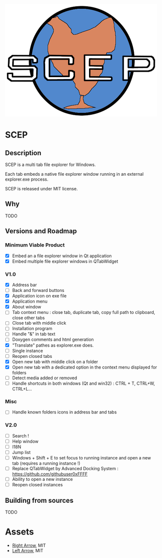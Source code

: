 ![SCEP logo](code/SCEP/resources/SCEP/images/SCEP-full.png "SCEP")

# SCEP

## Description

SCEP is a multi tab file explorer for Windows.

Each tab embeds a native file explorer window running in an external explorer.exe process.

SCEP is released under MIT license.

## Why

TODO

## Versions and Roadmap

### Minimum Viable Product

- [x] Embed an a file explorer window in Qt application
- [x] Embed multiple file explorer windows in QTabWidget

### V1.0

- [x] Address bar
- [ ] Back and forward buttons
- [x] Application icon on exe file
- [x] Application menu
- [x] About window
- [ ] Tab context menu : close tab, duplicate tab, copy full path to clipboard, close other tabs
- [ ] Close tab with middle click
- [ ] Installation program
- [ ] Handle "&" in tab text
- [ ] Doxygen comments and html generation
- [x] "Translate" pathes as explorer.exe does.
- [ ] Single instance
- [ ] Reopen closed tabs
- [x] Open new tab with middle click on a folder
- [x] Open new tab with a dedicated option in the context menu displayed for folders
- [ ] Detect media added or removed
- [ ] Handle shortcuts in both windows (Qt and win32) : CTRL + T, CTRL+W, CTRL+L...

### Misc

- [ ] Handle known folders icons in address bar and tabs

### V2.0

- [ ] Search !
- [ ] Help window
- [ ] I18N
- [ ] Jump list
- [ ] Windows + Shift + E to set focus to running instance and open a new tab
  (requires a running instance !)
- [ ] Replace QTabWidget by Advanced Docking System : https://github.com/githubuser0xFFFF
- [ ] Ability to open a new instance
- [ ] Reopen closed instances

## Building from sources

TODO





# Assets
* [Right Arrow](https://www.iconfinder.com/icons/211607/right_arrow_icon), MIT
* [Left Arrow](https://www.iconfinder.com/icons/211689/left_arrow_icon), MIT